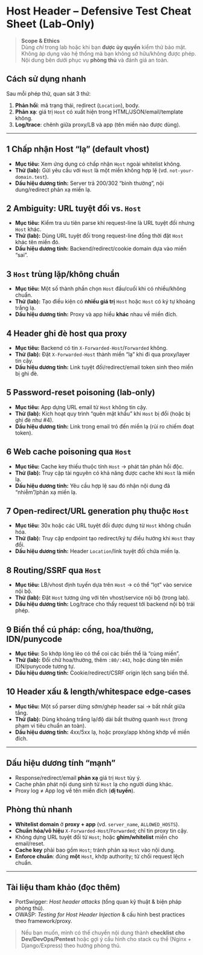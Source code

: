 # Host Header – Defensive Test Cheat Sheet (Lab‑Only)

> **Scope & Ethics**  
> Dùng *chỉ* trong lab hoặc khi bạn **được ủy quyền** kiểm thử bảo mật. Không áp dụng vào hệ thống mà bạn không sở hữu/không được phép. Nội dung bên dưới phục vụ **phòng thủ** và đánh giá an toàn.

## Cách sử dụng nhanh
Sau mỗi phép thử, quan sát 3 thứ:
1) **Phản hồi**: mã trạng thái, redirect (`Location`), body.  
2) **Phản xạ**: giá trị `Host` có xuất hiện trong HTML/JSON/email/template không.  
3) **Log/trace**: chênh giữa proxy/LB và app (tên miền nào được dùng).

---

## 1 Chấp nhận Host “lạ” (default vhost)
- **Mục tiêu:** Xem ứng dụng có chấp nhận `Host` ngoài whitelist không.
- **Thử (lab):** Gửi yêu cầu với `Host` là một miền không hợp lệ (vd. `not-your-domain.test`).
- **Dấu hiệu dương tính:** Server trả 200/302 “bình thường”, nội dung/redirect phản xạ miền lạ.

## 2 Ambiguity: URL tuyệt đối vs. `Host`
- **Mục tiêu:** Kiểm tra ưu tiên parse khi request-line là URL tuyệt đối nhưng `Host` khác.
- **Thử (lab):** Dùng URL tuyệt đối trong request-line đồng thời đặt `Host` khác tên miền đó.
- **Dấu hiệu dương tính:** Backend/redirect/cookie domain dựa vào miền “sai”.

## 3 `Host` trùng lặp/không chuẩn
- **Mục tiêu:** Một số thành phần chọn `Host` đầu/cuối khi có nhiều/không chuẩn.
- **Thử (lab):** Tạo điều kiện có **nhiều giá trị** `Host` hoặc `Host` có ký tự khoảng trắng lạ.
- **Dấu hiệu dương tính:** Proxy và app hiểu **khác** nhau về miền đích.

## 4 Header ghi đè host qua proxy
- **Mục tiêu:** Backend có tin `X-Forwarded-Host`/`Forwarded` không.
- **Thử (lab):** Đặt `X-Forwarded-Host` thành miền “lạ” khi đi qua proxy/layer tin cậy.
- **Dấu hiệu dương tính:** Link tuyệt đối/redirect/email token sinh theo miền bị ghi đè.

## 5 Password‑reset poisoning (lab‑only)
- **Mục tiêu:** App dựng URL email từ `Host` không tin cậy.
- **Thử (lab):** Kích hoạt quy trình “quên mật khẩu” khi `Host` bị đổi (hoặc bị ghi đè như #4).
- **Dấu hiệu dương tính:** Link trong email trỏ đến miền lạ (rủi ro chiếm đoạt token).

## 6 Web cache poisoning qua `Host`
- **Mục tiêu:** Cache key thiếu thuộc tính `Host` → phát tán phản hồi độc.
- **Thử (lab):** Truy cập tài nguyên có khả năng được cache khi `Host` là miền lạ.
- **Dấu hiệu dương tính:** Yêu cầu hợp lệ sau đó nhận nội dung đã “nhiễm”/phản xạ miền lạ.

## 7 Open‑redirect/URL generation phụ thuộc `Host`
- **Mục tiêu:** 30x hoặc các URL tuyệt đối được dựng từ `Host` không chuẩn hóa.
- **Thử (lab):** Truy cập endpoint tạo redirect/ký tự điều hướng khi `Host` thay đổi.
- **Dấu hiệu dương tính:** Header `Location`/link tuyệt đối chứa miền lạ.

## 8 Routing/SSRF qua `Host`
- **Mục tiêu:** LB/vhost định tuyến dựa trên `Host` → có thể “lọt” vào service nội bộ.
- **Thử (lab):** Đặt `Host` tương ứng với tên vhost/service nội bộ (trong lab).
- **Dấu hiệu dương tính:** Log/trace cho thấy request tới backend nội bộ trái phép.

## 9 Biến thể cú pháp: cổng, hoa/thường, IDN/punycode
- **Mục tiêu:** So khớp lỏng lẻo có thể coi các biến thể là “cùng miền”.
- **Thử (lab):** Đổi chữ hoa/thường, thêm `:80/:443`, hoặc dùng tên miền IDN/punycode tương tự.
- **Dấu hiệu dương tính:** Cookie/redirect/CSRF origin lệch sang biến thể.

## 10 Header xấu & length/whitespace edge‑cases
- **Mục tiêu:** Một số parser dừng sớm/ghép header sai → bất nhất giữa tầng.
- **Thử (lab):** Dùng khoảng trắng lạ/độ dài bất thường quanh `Host` (trong phạm vi tiêu chuẩn an toàn).
- **Dấu hiệu dương tính:** 4xx/5xx lạ, hoặc proxy/app không khớp về miền đích.

---

## Dấu hiệu dương tính “mạnh”
- Response/redirect/email **phản xạ** giá trị `Host` tùy ý.  
- Cache phân phát nội dung sinh từ `Host` lạ cho người dùng khác.  
- Proxy log ≠ App log về tên miền đích (**dị tuyến**).

## Phòng thủ nhanh
- **Whitelist domain** ở **proxy + app** (vd. `server_name`, `ALLOWED_HOSTS`).  
- **Chuẩn hóa/vô hiệu** `X-Forwarded-Host`/`Forwarded`; chỉ tin proxy tin cậy.  
- Không dựng URL tuyệt đối từ `Host`; hoặc **ghim/whitelist** miền cho email/reset.  
- **Cache key** phải bao gồm `Host`; tránh phản xạ `Host` vào nội dung.  
- **Enforce chuẩn**: đúng **một** `Host`, khớp authority; từ chối request lệch chuẩn.

---

## Tài liệu tham khảo (đọc thêm)
- PortSwigger: *Host header attacks* (tổng quan kỹ thuật & biện pháp phòng thủ).  
- OWASP: *Testing for Host Header Injection* & cấu hình best practices theo framework/proxy.

> Nếu bạn muốn, mình có thể chuyển nội dung thành **checklist cho Dev/DevOps/Pentest** hoặc gợi ý cấu hình cho stack cụ thể (Nginx + Django/Express) theo hướng phòng thủ.
